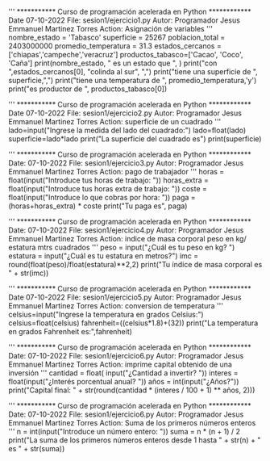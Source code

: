 '''
*********** Curso de programación acelerada en Python ************
Date 07-10-2022
File: sesion1/ejercicio1.py
Autor: Programador Jesus Emmanuel Martinez Torres
Action: Asignación de variables
'''
nombre_estado = 'Tabasco'
superficie = 25267
poblacion_total = 2403000000
promedio_temperatura = 31.3
estados_cercanos = ['chiapas','campeche','veracruz']
productos_tabasco=['Cacao', 'Coco', 'Caña']
print(nombre_estado, " es un estado que ", )
print("con ",estados_cercanos[0], "colinda al sur", ",")
print("tiene una superficie de ", superficie,",")
print("tiene una temperatura de ", promedio_temperatura,'y')
print("es productor de ", productos_tabasco[0])


'''
*********** Curso de programación acelerada en Python ************
Date 07-10-2022
File: sesion1/ejercicio2.py
Autor: Programador Jesus Emmanuel Martinez Torres
Action: superficie de un cuadrado
'''
lado=input("Ingrese la medida del lado del cuadrado:")
lado=float(lado)
superficie=lado*lado
print("La superficie del cuadrado es")
print(superficie)


'''
*********** Curso de programación acelerada en Python ************
Date: 07-10-2022
File: sesion1/ejercicio3.py
Autor: Programador Jesus Emmanuel Martinez Torres
Action: pago de trabajador
'''
horas = float(input("Introduce tus horas de trabajo: "))
horas_extra = float(input("Introduce tus horas extra de trabajo: "))
coste = float(input("Introduce lo que cobras por hora: "))
paga = (horas+horas_extra) * coste
print("Tu paga es", paga)


'''
*********** Curso de programación acelerada en Python ************
Date: 07-10-2022
File: sesion1/ejercicio4.py
Autor: Programador Jesus Emmanuel Martinez Torres
Action: indice de masa corporal peso en kg/ estatura mtrs cuadrados
'''
peso = input("¿Cuál es tu peso en kg? ")
estatura = input("¿Cuál es tu estatura en metros?")
imc = round(float(peso)/float(estatura)**2,2)
print("Tu índice de masa corporal es " + str(imc))


'''
*********** Curso de programación acelerada en Python ************
Date 07-10-2022
File: sesion1/ejercicio5.py
Autor: Programador Jesus Emmanuel Martinez Torres
Action: conversion de temperatura
'''
celsius=input("Ingrese la temperatura en grados Celsius:")
celsius=float(celsius)
fahrenheit=((celsius*1.8)+(32))
print("La temperatura en grados Fahrenheit es:",fahrenheit)


'''
*********** Curso de programación acelerada en Python ************
Date: 07-10-2022
File: sesion1/ejercicio6.py
Autor: Programador Jesus Emmanuel Martinez Torres
Action: imprime capital obtenido de una inversión
'''
cantidad = float( input("¿Cantidad a invertir? "))
interes = float(input("¿Interés porcentual anual? "))
años = int(input("¿Años?"))
print("Capital final: " + str(round(cantidad * (interes / 100 + 1) ** años, 2)))

'''
*********** Curso de programación acelerada en Python ************
Date: 07-10-2022
File: sesion1/ejercicio6.py
Autor: Programador Jesus Emmanuel Martinez Torres
Action: Suma de los primeros números enteros
'''
n = int(input("Introduce un número entero: "))
suma = n * (n + 1) / 2
print("La suma de los primeros números enteros desde 1 hasta " + str(n) + " es " + str(suma))
